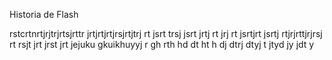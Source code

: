 Historia de Flash


rstcrtnrtjrjtrjrtsjrttr jrtjrtjrtjrsjrtjtrj rt jsrt trsj jsrt jrtj rt jrj rt jsrtjrt jsrtj rtjrjrttjrjrsj rt rsjt jrt jrst jrt jejuku gkuikhuyyj  r gh rth 
hd
dt
ht
h dj dtrj dtyj t jtyd jy jdt y  
